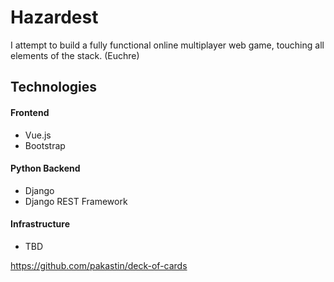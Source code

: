 # Hazardest

I attempt to build a fully functional online multiplayer web game, touching all elements of the stack. (Euchre)

## Technologies

#### Frontend
- Vue.js
- Bootstrap


#### Python Backend
- Django
- Django REST Framework


#### Infrastructure
- TBD

https://github.com/pakastin/deck-of-cards
